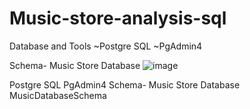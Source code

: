 # Music-store-analysis-sql
Database and Tools
~Postgre SQL
~PgAdmin4


Schema- Music Store Database
![image](https://github.com/user-attachments/assets/eece3a90-32f7-4f65-b83d-7ac792e982d8)


Postgre SQL
PgAdmin4
Schema- Music Store Database
MusicDatabaseSchema
